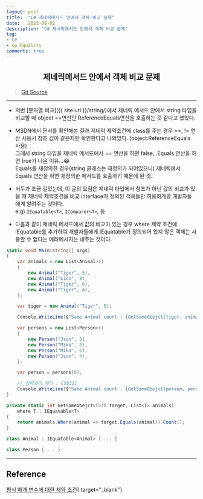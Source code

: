 ```yaml
---
layout: post
title:  "C# 제네릭메서드 안에서 객체 비교 문제"
date:   2021-06-02
description: "C# 제네릭메서드 안에서 객체 비교 문제"
tag: 
- C#
- op_Equality
comments: true
---
```


## <center> 제네릭메서드 안에서 객체 비교 문제 </center>    

>[Git Source](https://github.com/chanos-dev/blogcode/tree/master/21-0602)

--- 

- 저번 [문자열 비교]({{ site.url }}/string/)에서 제네릭 메서드 안에서 string 타입을 비교할 때 object ==연산인 ReferenceEquals연산을 호출하는 것 같다고 했었다.

- MSDN에서 문서를 확인해본 결과 제네릭 제약조건에 class를 주는 경우 ==, != 연산 사용시 참조 값이 같은지만 확인한다고 나와있다. (object.ReferenceEquals 사용)  
그래서 string 타입을 제네릭 메서드에서 == 연산을 하면 false, .Equals 연산을 하면 true가 나온 이유...😂  
Equals를 재정의한 경우(string 클래스는 재정의가 되어있으니) 제네릭에서 Equals 연산을 하면 재정의한 메서드를 호출하기 때문에 된 것..


- 서두가 조금 길었는데, 이 글의 요점은 제네릭 타입에서 참조가 아닌 값의 비교가 있을 때 제네릭 제약조건을 비교 interface가 정의된 객체들만 허용하게끔 개발자들에게 알려주는 것이다.  
e.g) `IEquatable<T>`, `IComparer<T>`, 등


- 다음과 같이 제네릭 메서드에서 값의 비교가 있는 경우 where 제약 조건에 IEquatable<T>를 추가하여 개발자들에게 IEquatable가 정의되어 있지 않은 객체는 사용할 수 없다는 에러메시지는 내주는 것이다.

```c#
static void Main(string[] args)
{
    var animals = new List<Animal>()
    {
        new Animal("Tiger", 5),
        new Animal("Lion", 8),
        new Animal("Tiger", 6),
        new Animal("Tiger", 4),
    };

    var tiger = new Animal("Tiger", 5);

    Console.WriteLine($"Same Animal count : {GetSameObejct(tiger, animals)}");

    var persons = new List<Person>()
    {
        new Person("Json", 5),
        new Person("Mika", 8),
        new Person("Mika", 6),
        new Person("Json", 4),
    };

    var person = persons[0];

    // 컴파일러 에러 : CS0311
    Console.WriteLine($"Same Animal count : {GetSameObejct(person, persons)}");
}

private static int GetSameObejct<T>(T target, List<T> animals)
    where T : IEquatable<T>
{            
    return animals.Where(animal => target.Equals(animal)).Count();
} 

class Animal : IEquatable<Animal> { ... }

class Person { ... }
```

---

## Reference

[형식 매개 변수에 대한 제약 조건](https://docs.microsoft.com/ko-kr/dotnet/csharp/programming-guide/generics/constraints-on-type-parameters){:target="_blank"}